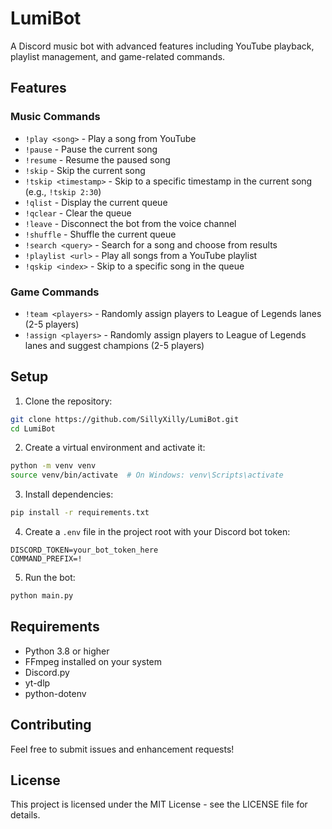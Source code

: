 # LumiBot

A Discord music bot with advanced features including YouTube playback, playlist management, and game-related commands.

## Features

### Music Commands
- `!play <song>` - Play a song from YouTube
- `!pause` - Pause the current song
- `!resume` - Resume the paused song
- `!skip` - Skip the current song
- `!tskip <timestamp>` - Skip to a specific timestamp in the current song (e.g., `!tskip 2:30`)
- `!qlist` - Display the current queue
- `!qclear` - Clear the queue
- `!leave` - Disconnect the bot from the voice channel
- `!shuffle` - Shuffle the current queue
- `!search <query>` - Search for a song and choose from results
- `!playlist <url>` - Play all songs from a YouTube playlist
- `!qskip <index>` - Skip to a specific song in the queue

### Game Commands
- `!team <players>` - Randomly assign players to League of Legends lanes (2-5 players)
- `!assign <players>` - Randomly assign players to League of Legends lanes and suggest champions (2-5 players)

## Setup

1. Clone the repository:
```bash
git clone https://github.com/SillyXilly/LumiBot.git
cd LumiBot
```

2. Create a virtual environment and activate it:
```bash
python -m venv venv
source venv/bin/activate  # On Windows: venv\Scripts\activate
```

3. Install dependencies:
```bash
pip install -r requirements.txt
```

4. Create a `.env` file in the project root with your Discord bot token:
```
DISCORD_TOKEN=your_bot_token_here
COMMAND_PREFIX=!
```

5. Run the bot:
```bash
python main.py
```

## Requirements
- Python 3.8 or higher
- FFmpeg installed on your system
- Discord.py
- yt-dlp
- python-dotenv

## Contributing
Feel free to submit issues and enhancement requests!

## License
This project is licensed under the MIT License - see the LICENSE file for details. 